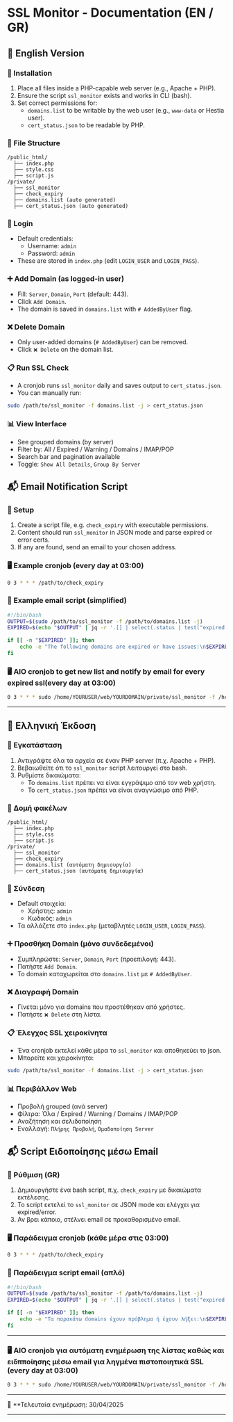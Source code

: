 # SSL Monitor - Documentation (EN / GR)

## 📘 English Version

### 🔧 Installation
1. Place all files inside a PHP-capable web server (e.g., Apache + PHP).
2. Ensure the script `ssl_monitor` exists and works in CLI (bash).
3. Set correct permissions for:
   - `domains.list` to be writable by the web user (e.g., `www-data` or Hestia user).
   - `cert_status.json` to be readable by PHP.

### 📂 File Structure
```
/public_html/
  ├── index.php
  ├── style.css
  ├── script.js
/private/
  ├── ssl_monitor
  ├── check_expiry
  ├── domains.list (auto generated)
  ├── cert_status.json (auto generated)
```

### 🔐 Login
- Default credentials:
  - Username: `admin`
  - Password: `admin`
- These are stored in `index.php` (edit `LOGIN_USER` and `LOGIN_PASS`).

### ➕ Add Domain (as logged-in user)
- Fill: `Server`, `Domain`, `Port` (default: 443).
- Click `Add Domain`.
- The domain is saved in `domains.list` with `# AddedByUser` flag.

### ❌ Delete Domain
- Only user-added domains (`# AddedByUser`) can be removed.
- Click `❌ Delete` on the domain list.

### 📋 Run SSL Check
- A cronjob runs `ssl_monitor` daily and saves output to `cert_status.json`.
- You can manually run:
```bash
sudo /path/to/ssl_monitor -f domains.list -j > cert_status.json
```

### 📊 View Interface
- See grouped domains (by server)
- Filter by: All / Expired / Warning / Domains / IMAP/POP
- Search bar and pagination available
- Toggle: `Show All Details`, `Group By Server`

## 📬 Email Notification Script

### 🔧 Setup
1. Create a script file, e.g. `check_expiry` with executable permissions.
2. Content should run `ssl_monitor` in JSON mode and parse expired or error certs.
3. If any are found, send an email to your chosen address.

### 🖥️ Example cronjob (every day at 03:00)
```bash
0 3 * * * /path/to/check_expiry
```

### 📨 Example email script (simplified)
```bash
#!/bin/bash
OUTPUT=$(sudo /path/to/ssl_monitor -f /path/to/domains.list -j)
EXPIRED=$(echo "$OUTPUT" | jq -r '.[] | select(.status | test("expired|error"; "i")) | .domain')

if [[ -n "$EXPIRED" ]]; then
    echo -e "The following domains are expired or have issues:\n$EXPIRED" | mail -s "SSL Monitor Alert" info@yourdomain.com
fi
```
### 🖥️ AIO cronjob to get new list and notify by email for every expired ssl(every day at 03:00)
```bash
0 3 * * * sudo /home/YOURUSER/web/YOURDOMAIN/private/ssl_monitor -f /home/YOURUSER/web/YOURDOMAIN/private/domains.list -j 2>/dev/null | grep -A10000 '^\[' | sudo tee /home/YOURUSER/web/YOURDOMAIN/private/cert_status.json > /dev/null && /home/YOURUSER/web/YOURDOMAIN/private/check_expiry
```

---

## 📘 Ελληνική Έκδοση

### 🔧 Εγκατάσταση
1. Αντιγράψτε όλα τα αρχεία σε έναν PHP server (π.χ. Apache + PHP).
2. Βεβαιωθείτε ότι το `ssl_monitor` script λειτουργεί στο bash.
3. Ρυθμίστε δικαιώματα:
   - Το `domains.list` πρέπει να είναι εγγράψιμο από τον web χρήστη.
   - Το `cert_status.json` πρέπει να είναι αναγνώσιμο από PHP.

### 📂 Δομή φακέλων
```
/public_html/
  ├── index.php
  ├── style.css
  ├── script.js
/private/
  ├── ssl_monitor
  ├── check_expiry
  ├── domains.list (αυτόματη δημιουργία)
  ├── cert_status.json (αυτόματη δημιουργία)
```

### 🔐 Σύνδεση
- Default στοιχεία:
  - Χρήστης: `admin`
  - Κωδικός: `admin`
- Τα αλλάζετε στο `index.php` (μεταβλητές `LOGIN_USER`, `LOGIN_PASS`).

### ➕ Προσθήκη Domain (μόνο συνδεδεμένοι)
- Συμπληρώστε: `Server`, `Domain`, `Port` (προεπιλογή: 443).
- Πατήστε `Add Domain`.
- Το domain καταχωρείται στο `domains.list` με `# AddedByUser`.

### ❌ Διαγραφή Domain
- Γίνεται μόνο για domains που προστέθηκαν από χρήστες.
- Πατήστε `❌ Delete` στη λίστα.

### 📋 Έλεγχος SSL χειροκίνητα
- Ένα cronjob εκτελεί κάθε μέρα το `ssl_monitor` και αποθηκεύει το json.
- Μπορείτε και χειροκίνητα:
```bash
sudo /path/to/ssl_monitor -f domains.list -j > cert_status.json
```

### 📊 Περιβάλλον Web
- Προβολή grouped (ανά server)
- Φίλτρα: Όλα / Expired / Warning / Domains / IMAP/POP
- Αναζήτηση και σελιδοποίηση
- Εναλλαγή: `Πλήρης Προβολή`, `Ομαδοποίηση Server`

## 📬 Script Ειδοποίησης μέσω Email

### 🔧 Ρύθμιση (GR)
1. Δημιουργήστε ένα bash script, π.χ. `check_expiry` με δικαιώματα εκτέλεσης.
2. Το script εκτελεί το `ssl_monitor` σε JSON mode και ελέγχει για expired/error.
3. Αν βρει κάποιο, στέλνει email σε προκαθορισμένο email.

### 🖥️ Παράδειγμα cronjob (κάθε μέρα στις 03:00)
```bash
0 3 * * * /path/to/check_expiry
```

### 📨 Παράδειγμα script email (απλό)
```bash
#!/bin/bash
OUTPUT=$(sudo /path/to/ssl_monitor -f /path/to/domains.list -j)
EXPIRED=$(echo "$OUTPUT" | jq -r '.[] | select(.status | test("expired|error"; "i")) | .domain')

if [[ -n "$EXPIRED" ]]; then
    echo -e "Τα παρακάτω domains έχουν πρόβλημα ή έχουν λήξει:\n$EXPIRED" | mail -s "SSL Monitor Alert" info@yourdomain.com
fi
```
---

### 🖥️ AIO cronjob για αυτόματη ενημέρωση της λίστας καθώς και ειδπποίησης μέσω email για ληγμένα πιστοποιητικά SSL (every day at 03:00)
```bash
0 3 * * * sudo /home/YOURUSER/web/YOURDOMAIN/private/ssl_monitor -f /home/YOURUSER/web/YOURDOMAIN/private/domains.list -j 2>/dev/null | grep -A10000 '^\[' | sudo tee /home/YOURUSER/web/YOURDOMAIN/private/cert_status.json > /dev/null && /home/YOURUSER/web/YOURDOMAIN/private/check_expiry
```
---

📌 **Τελευταία ενημέρωση: 30/04/2025

---

